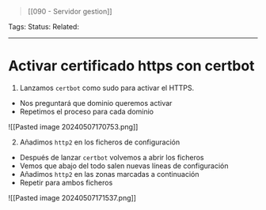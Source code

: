 > [[090  - Servidor gestion]]

Tags: 
Status: 
Related: 

___

# Activar certificado https con certbot

1. Lanzamos `certbot` como sudo para activar el HTTPS.

- Nos preguntará que dominio queremos activar
- Repetimos el proceso para cada dominio


![[Pasted image 20240507170753.png]]

2. Añadimos `http2` en los ficheros de configuración

- Después de lanzar `certbot` volvemos a abrir los ficheros
- Vemos que abajo del todo salen nuevas líneas de configuración
- Añadimos `http2` en las zonas marcadas a continuación
- Repetir para ambos ficheros

![[Pasted image 20240507171537.png]]